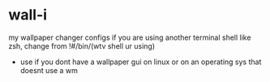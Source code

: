 # wall-i

my wallpaper changer configs
if you are using another terminal shell like zsh, change from !#/bin/(wtv shell ur using)
- use if you dont have a wallpaper gui on linux or on an operating sys that doesnt use a wm
